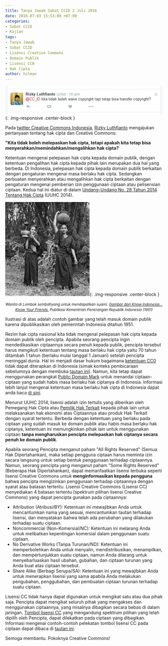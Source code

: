 ```yaml
---
title: Tanya Jawab Sobat CCID 2 Juli 2016
date: 2016-07-03 15:53:00 +07:00
categories:
- Sobat CCID
- Kajian
tags:
- Tanya Jawab
- Sobat CCID
- Lisensi Creative Commons
- Domain Publik
- Lisensi CC0
- Hak Cipta
author: hilman
---
```


![Rizky-Luthfianto-2.jpg](/uploads/Rizky-Luthfianto-2.jpg){: .img-responsive .center-block }

Pada [twitter Creative Commons Indonesia](https://twitter.com/CC_ID), [Rizky Luthfianto](https://twitter.com/rilut) mengajukan pertanyaan tentang hak cipta dan Creative Commons:

**"Kita tidak boleh melepaskan hak cipta, tetapi apakah kita tetap bisa menyerahkan/memindahkan/mengalihkan hak cipta?**

Ketentuan mengenai pelepasan hak cipta kepada domain publik, dengan ketentuan pengalihan hak cipta kepada pihak lain merupakan dua hal yang berbeda. Di Indonesia, pelepasan hak cipta kepada domain publik berkaitan dengan pengaturan mengenai masa berlaku hak cipta. Sedangkan perbuatan menyerahkan atau mengalihkan hak cipta berkaitan dengan pengaturan mengenai pemberian izin penggunaan ciptaan atau pelisensian ciptaan. Kedua hal ini diatur di dalam [Undang-Undang No. 28 Tahun 2014 Tentang Hak Cipta](https://id.wikisource.org/wiki/Undang-Undang_Republik_Indonesia_Nomor_28_Tahun_2014) (UUHC 2014).

![Wanita-di-Lombok-sembahyang-untuk-mendapatkan-suami-270x300.jpg](/uploads/Wanita-di-Lombok-sembahyang-untuk-mendapatkan-suami-270x300.jpg){: .img-responsive .center-block }<center><small><i>Wanita di Lombok sembahyang untuk mendapatkan suami. <a href="https://commons.wikimedia.org/wiki/File:Women_of_Lombok_going_to_pray_for_a_husband,_Know_Indonesia..._Know_Your_Friend,_p34.jpg#.7B.7Bint:filedesc.7D.7D">Gambar dari Know Indonesia... Know Your Friends.</a> Publikasi Kementrian Penerangan Republik Indonesia (1951)</i></small></center>

Ilustrasi di atas adalah contoh gambar yang telah masuk domain publik karena dipublikasikan oleh pemerintah Indonesia ditahun 1951.

Rezim hak cipta nasional kita tidak mengenal pelepasan hak cipta kepada domain publik oleh pencipta. Apabila seorang pencipta ingin mendedikasikan ciptaannya secara penuh kepada publik, pencipta tersebut harus mengikuti ketentuan tentang masa berlaku hak cipta yaitu 70 tahun ditambah 1 tahun (berlaku mulai tanggal 1 Januari) setelah pencipta meninggal dunia. Hal ini menjadi dasar hukum bagaimana [ketentuan CC0](https://creativecommons.org/share-your-work/public-domain/cc0/) tidak dapat diterapkan di Indonesia (simak konteks pembicaraan sebelumnya dengan membuka [tautan ini](https://twitter.com/CC_ID/status/749091255691255810)). Namun, kita tetap dapat menggunakan perangkat [Public Domain Mark](https://creativecommons.org/share-your-work/public-domain/pdm/) untuk menandai ciptaan-ciptaan yang sudah habis masa berlaku hak ciptanya di Indonesia. Informasi lebih lanjut mengenai ketentuan masa berlaku hak cipta di Indonesia dapat anda baca [di sini](https://ccid.siteleaf.net/kajian/2016/06/14/ketentuan-masa-berlaku-hak-cipta-di-indonesia-berdasarkan-uuch-2014.html).

Menurut UUHC 2014, lisensi adalah izin tertulis yang diberikan oleh Pemegang Hak Cipta atau [Pemilik Hak Terkait](https://ccid.siteleaf.net/kajian/2016/06/14/ketentuan-masa-berlaku-hak-cipta-di-indonesia-berdasarkan-uuch-2014.html) kepada pihak lain untuk melaksanakan hak ekonomi atas Ciptaannya atau produk Hak Terkait dengan syarat tertentu. Berbeda dengan ketentuan yang berlaku pada ciptaan yang sudah masuk ke domain publik atau habis masa berlaku hak ciptanya, ketentuan ini memungkinkan pihak lain untuk menggunakan ciptaan **tanpa mengharuskan pencipta melepaskan hak ciptanya secara penuh ke domain publik**.

Apabila seorang Pencipta menganut paham "All Rights Reserved" (Semua Hak Dipertahankan), maka setiap pengguna ciptaan harus meminta izin secara langsung untuk setiap bentuk penggunaan terhadap ciptaannya. Namun, seorang pencipta yang menganut paham "Some Rights Reserved" (Beberapa Hak Dipertahankan), dapat memanfaatkan lisensi terbuka seperti lisensi Creative Commons untuk **menginformasikan kepada pengguna** bahwa pencipta mengizinkan penggunaan terhadap ciptaannya dengan syarat atau batasan tertentu. Lisensi Creative Commons (Lisensi CC) menyediakan 4 batasan tertentu (spektrum pilihan lisensi Creative Commons) yang dapat pencipta gunakan pada ciptaannya:

* Attribution (Atribusi/BY): Ketentuan ini mewajibkan Anda untuk mencantumkan nama yang sesuai, mencantumkan tautan terhadap lisensi, dan menyatakan bahwa telah ada perubahan yang dilakukan terhadap suatu ciptaan.
* Noncommercial (Non-Komersial/NC): Ketentuan ini melarang Anda untuk melibatkan kepentingan komersial dalam penggunaan suatu ciptaan.
* No Derivative Works (Tanpa Turunan/ND): Ketentuan ini memperbolehkan Anda untuk menyalin, mendistribusikan, menampilkan, dan mempertunjukkan suatu ciptaan, namun Anda dilarang untuk menyebarluaskan hasil ubahan, gubahan, dan ciptaan turunan yang Anda buat atas ciptaan tersebut.
* Share Alike (Berbagi Serupa/SA): Ketentuan ini yang mewajibkan Anda untuk menerapkan lisensi yang sama apabila Anda melakukan pengubahan, penggubahan, dan pembuatan ciptaan turunan terhadap suatu ciptaan.

Lisensi CC tidak hanya dapat digunakan untuk mengikat satu atau dua pihak saja. Pencipta dapat mengikat seluruh pihak yang mengakses dan menggunakan ciptaannya, yang misalnya dibagikan secara bebas di dalam jaringan. [Tombol lisensi  CC](https://creativecommons.org/about/downloads/) yang mengandung spektrum pilihan yang telah dipilih oleh Pencipta, dapat dilekatkan pada ciptaan yang dibagikan. Informasi mengenai contoh-contoh pelekatan tombol lisensi CC pada ciptaan dapat dibaca di [tautan ini](https://creativecommons.org/examples/).

Semoga membantu. Pokoknya Creative Commons!